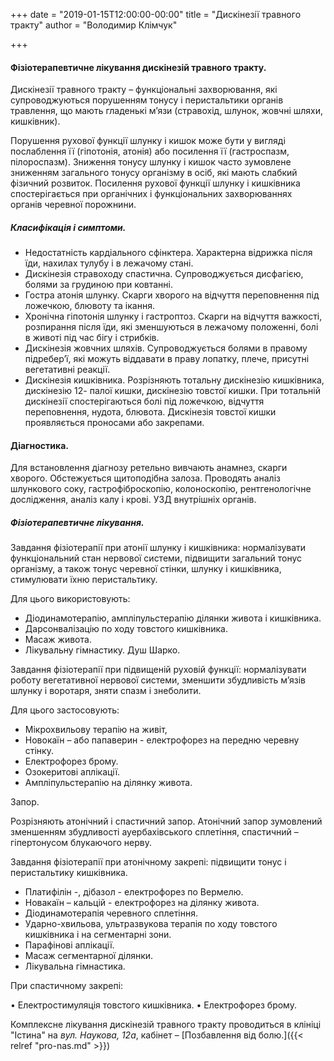 +++
date = "2019-01-15T12:00:00-00:00"
title = "Дискінезії травного тракту"
author = "Володимир Клімчук"

+++



#### Фізіотерапевтичне лікування дискінезій травного тракту.
 
Дискінезії травного тракту – функціональні захворювання, які супроводжуються порушенням тонусу і перистальтики органів травлення, що мають гладенькі м’язи (стравохід, шлунок, жовчні шляхи, кишківник).

Порушення рухової функції шлунку і кишок може бути у вигляді послаблення її (гіпотонія, атонія) або посилення її (гастроспазм, пілороспазм). Зниження тонусу шлунку і кишок часто зумовлене зниженням загального тонусу організму в осіб, які мають слабкий фізичний розвиток. Посилення рухової функції шлунку і кишківника спостерігається при органічних і функціональних захворюваннях органів черевної порожнини.

##### Класифікація і симптоми.

* Недостатність кардіального сфінктера. Характерна відрижка після їди, нахилах тулубу і в лежачому стані.
* Дискінезія стравоходу спастична. Супроводжується дисфагією, болями за грудиною при ковтанні.
* Гостра атонія шлунку. Скарги хворого на відчуття переповнення під ложечкою, блювоту та ікання.
* Хронічна гіпотонія шлунку і гастроптоз. Скарги на відчуття важкості, розпирання після їди, які зменшуються в лежачому положенні, болі в животі під час бігу і стрибків.
* Дискінезія жовчних шляхів. Супроводжується болями в правому підребер’ї, які можуть віддавати в праву лопатку, плече, присутні вегетативні реакції.
* Дискінезія кишківника. Розрізняють тотальну дискінезію кишківника, дискінезію 12- палої кишки, дискінезію товстої кишки. При тотальній дискінезії спостерігаються болі під ложечкою, відчуття переповнення, нудота, блювота. Дискінезія товстої кишки проявляється проносами або закрепами.

#### Діагностика. 

Для встановлення діагнозу ретельно вивчають анамнез, скарги хворого. Обстежується щитоподібна залоза. Проводять аналіз шлункового соку, гастрофіброскопію, колоноскопію, рентгенологічне дослідження, аналіз калу і крові. УЗД внутрішніх органів.
 
##### Фізіотерапевтичне лікування.

 Завдання фізіотерапії при атонії шлунку і кишківника: нормалізувати функціональний стан нервової системи, підвищити загальний тонус організму, а також тонус черевної стінки, шлунку і кишківника, стимулювати їхню перистальтику. 
 
 Для цього використовують: 
 
* Діодинамотерапію, ампліпульстерапію ділянки живота і кишківника.
* Дарсонвалізацію по ходу товстого кишківника.
* Масаж живота.
* Лікувальну гімнастику. Душ Шарко.

Завдання фізіотерапії при підвищеній руховій функції: нормалізувати роботу вегетативної нервової системи, зменшити збудливість м’язів шлунку і воротаря, зняти спазм і знеболити.

 Для цього застосовують:
* Мікрохвильову терапію на живіт, 
* Новокаїн – або папаверин - електрофорез на передню черевну стінку.
* Електрофорез брому.
* Озокеритові аплікації.
* Ампліпульстерапію на ділянку живота.

Запор.

 Розрізняють атонічний і спастичний запор. Атонічний запор зумовлений зменшенням збудливості ауербахівського сплетіння, спастичний – гіпертонусом блукаючого нерву. 
 
 Завдання фізіотерапії при атонічному закрепі: підвищити тонус і перистальтику кишківника. 
 
* Платифілін -, дібазол - електрофорез по Вермелю.
* Новакаїн – кальцій - електрофорез на ділянку живота.
* Діодинамотерапія черевного сплетіння.
* Ударно-хвильова, ультразвукова терапія по ходу товстого кишківника і на сегментарні зони. 
* Парафінові аплікації. 
* Масаж сегментарної ділянки.
* Лікувальна гімнастика.

При спастичному закрепі:

• Електростимуляція товстого кишківника.
• Електрофорез брому.

Комплексне лікування дискінезій травного тракту проводиться в клініці "Істина" на *вул. Наукова, 12а*,  кабінет – [Позбавлення від болю.]({{< relref "pro-nas.md" >}}) 